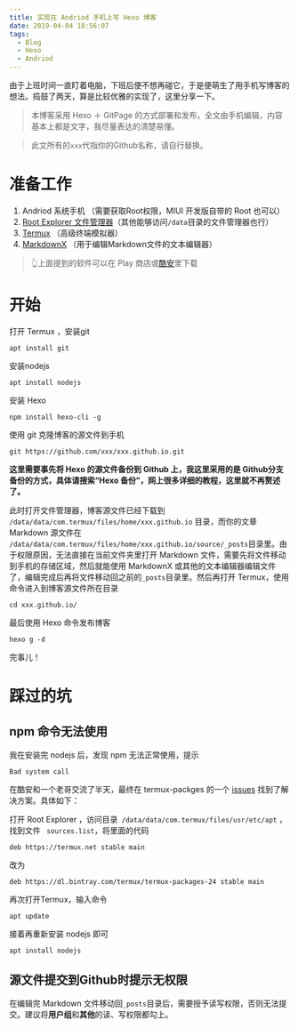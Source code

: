 ```yaml
---
title: 实现在 Andriod 手机上写 Hexo 博客
date: 2019-04-04 18:56:07
tags: 
  - Blog
  - Hexo
  - Andriod
---
```


由于上班时间一直盯着电脑，下班后便不想再碰它，于是便萌生了用手机写博客的想法。捣鼓了两天，算是比较优雅的实现了，这里分享一下。

> 本博客采用 Hexo ＋ GitPage 的方式部署和发布，全文由手机编辑，内容基本上都是文字，我尽量表达的清楚易懂。 

> 此文所有的`xxx`代指你的Github名称，请自行替换。


# 准备工作
1. Andriod 系统手机 （需要获取Root权限，MIUI 开发版自带的 Root 也可以）
2. [Root Explorer 文件管理器](https://www.coolapk.com/apk/com.speedsoftware.rootexplorer)（其他能够访问`/data`目录的文件管理器也行）
3. [Termux](https://www.coolapk.com/apk/com.termux) （高级终端模拟器）
4. [MarkdownX](https://www.coolapk.com/apk/com.ryeeeeee.markdownx) （用于编辑Markdown文件的文本编辑器）

> 👆上面提到的软件可以在 Play 商店或[酷安](http://www.coolapk.com)里下载

# 开始
打开 Termux ，安装git
```
apt install git
```

安装nodejs
```
apt install nodejs
```

安装 Hexo
```
npm install hexo-cli -g
```

使用 git 克隆博客的源文件到手机
```
git https://github.com/xxx/xxx.github.io.git
```

**这里需要事先将 Hexo 的源文件备份到 Github 上，我这里采用的是 Github分支备份的方式，具体请搜索“Hexo 备份”，网上很多详细的教程，这里就不再赘述了。**

此时打开文件管理器，博客源文件已经下载到 ` /data/data/com.termux/files/home/xxx.github.io` 目录，而你的文章 Markdown 源文件在 `/data/data/com.termux/files/home/xxx.github.io/source/_posts`目录里。由于权限原因，无法直接在当前文件夹里打开 Markdown 文件，需要先将文件移动到手机的存储区域，然后就能使用 MarkdownX 或其他的文本编辑器编辑文件了，编辑完成后再将文件移动回之前的`_posts`目录里。然后再打开 Termux，使用命令进入到博客源文件所在目录
```
cd xxx.github.io/
```
最后使用 Hexo 命令发布博客
```
hexo g -d
```

完事儿！

# 踩过的坑

## npm 命令无法使用

我在安装完 nodejs 后，发现 npm 无法正常使用，提示
```
Bad system call
```


在酷安和一个老哥交流了半天，最终在 termux-packges 的一个 [issues](https://github.com/termux/termux-packages/issues/3608)
 找到了解决方案。具体如下：

打开 Root Explorer ，访问目录` /data/data/com.termux/files/usr/etc/apt` ，找到文件
` sources.list`，将里面的代码
```
deb https://termux.net stable main
```

改为
```
deb https://dl.bintray.com/termux/termux-packages-24 stable main
```

再次打开Termux，输入命令
```
apt update
```

接着再重新安装 nodejs 即可
```
apt install nodejs
```

## 源文件提交到Github时提示无权限

在编辑完 Markdown 文件移动回`_posts`目录后，需要授予读写权限，否则无法提交。建议将**用户组**和**其他**的读、写权限都勾上。